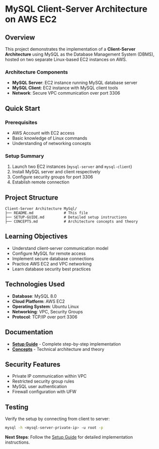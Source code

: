 # MySQL Client-Server Architecture on AWS EC2


## Overview

This project demonstrates the implementation of a **Client-Server Architecture** using MySQL as the Database Management System (DBMS), hosted on two separate Linux-based EC2 instances on AWS.

### Architecture Components
- **MySQL Server**: EC2 instance running MySQL database server
- **MySQL Client**: EC2 instance with MySQL client tools
- **Network**: Secure VPC communication over port 3306

## Quick Start

### Prerequisites
- AWS Account with EC2 access
- Basic knowledge of Linux commands
- Understanding of networking concepts

### Setup Summary
1. Launch two EC2 instances (`mysql-server` and `mysql-client`)
2. Install MySQL server and client respectively
3. Configure security groups for port 3306
4. Establish remote connection

## Project Structure

```
Client-Server Architecture MySql/
├── README.md              # This file
├── SETUP-GUIDE.md         # Detailed setup instructions
├── CONCEPTS.md            # Architecture concepts and theory
```

## Learning Objectives

- Understand client-server communication model
- Configure MySQL for remote access
- Implement secure database connections
- Practice AWS EC2 and VPC networking
- Learn database security best practices

## Technologies Used

- **Database**: MySQL 8.0
- **Cloud Platform**: AWS EC2
- **Operating System**: Ubuntu Linux
- **Networking**: VPC, Security Groups
- **Protocol**: TCP/IP over port 3306

## Documentation

- **[Setup Guide](SETUP-GUIDE.md)** - Complete step-by-step implementation
- **[Concepts](CONCEPTS.md)** - Technical architecture and theory

## Security Features

- Private IP communication within VPC
- Restricted security group rules
- MySQL user authentication
- Firewall configuration with UFW

##  Testing

Verify the setup by connecting from client to server:

```bash
mysql -h <mysql-server-private-ip> -u root -p
```



**Next Steps**: Follow the [Setup Guide](SETUP-GUIDE.md) for detailed implementation instructions.